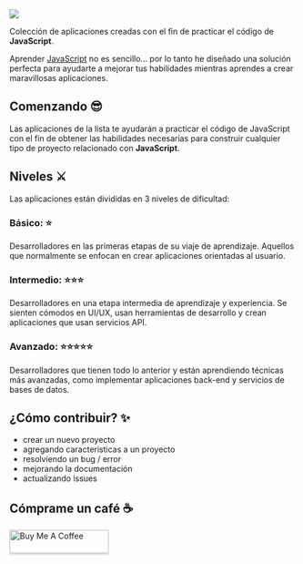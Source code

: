 <img src="https://raw.githubusercontent.com/hernandoabella/javascript-apps/master/images/js-apps-new-logo.png">

Colección de aplicaciones creadas con el fin de practicar el código de <b>JavaScript</b>.

Aprender [JavaScript](https://developer.mozilla.org/es/docs/Web/JavaScript) no es sencillo... por lo tanto he diseñado una solución perfecta para ayudarte a mejorar tus habilidades mientras aprendes a crear maravillosas aplicaciones.

## Comenzando 😎

Las aplicaciones de la lista te ayudarán a practicar el código de JavaScript con el fin de obtener las habilidades necesarias para construir cualquier tipo de proyecto relacionado con <b>JavaScript</b>.

## Niveles ⚔️

Las aplicaciones están divididas en 3 niveles de dificultad:

### Básico: ⭐ <br>

Desarrolladores en las primeras etapas de su viaje de aprendizaje. Aquellos que normalmente se enfocan en crear aplicaciones orientadas al usuario.

### Intermedio: ⭐⭐⭐ <br>

Desarrolladores en una etapa intermedia de aprendizaje y experiencia. Se sienten cómodos en UI/UX, usan herramientas de desarrollo y crean aplicaciones que usan servicios API.

### Avanzado: ⭐⭐⭐⭐⭐ <br>

Desarrolladores que tienen todo lo anterior y están aprendiendo técnicas más avanzadas, como implementar aplicaciones back-end y servicios de bases de datos.

## ¿Cómo contribuir? ✨

- crear un nuevo proyecto
- agregando caracteristicas a un proyecto 
- resolviendo un bug / error
- mejorando la documentación
- actualizando issues


## Cómprame un café ☕

<a href="https://www.buymeacoffee.com/hernandoabella" target="_blank"><img src="https://www.buymeacoffee.com/assets/img/custom_images/orange_img.png" alt="Buy Me A Coffee" style="height: 41px !important;width: 174px !important;box-shadow: 0px 3px 2px 0px rgba(190, 190, 190, 0.5) !important;-webkit-box-shadow: 0px 3px 2px 0px rgba(190, 190, 190, 0.5) !important;" ></a>

